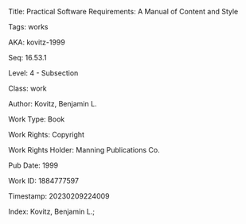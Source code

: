 Title:  Practical Software Requirements: A Manual of Content and Style

Tags:   works

AKA:    kovitz-1999

Seq:    16.53.1

Level:  4 - Subsection

Class:  work

Author: Kovitz, Benjamin L.

Work Type: Book

Work Rights: Copyright

Work Rights Holder: Manning Publications Co.

Pub Date: 1999

Work ID: 1884777597

Timestamp: 20230209224009

Index:  Kovitz, Benjamin L.; 
